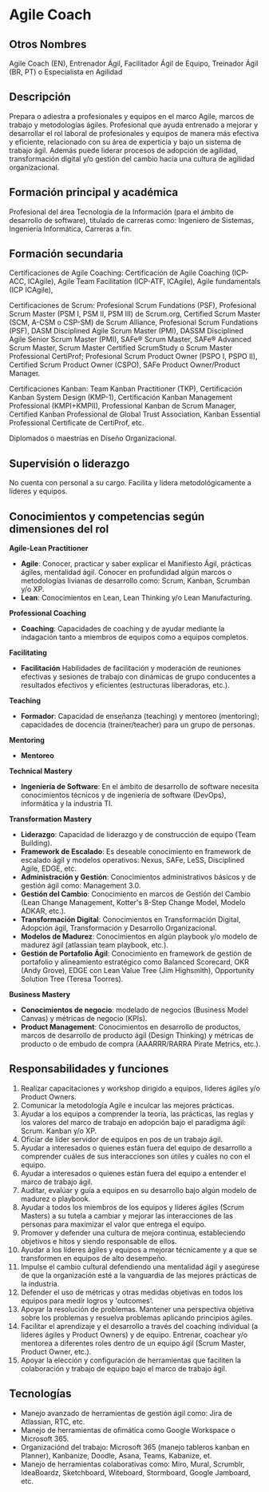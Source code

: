 # Agile Coach

## Otros Nombres

Agile Coach (EN), Entrenador Ágil, Facilitador Ágil de Equipo, Treinador Ágil (BR, PT) o Especialista en Agilidad

## Descripción

Prepara o adiestra a profesionales y equipos en el marco Agile, marcos de trabajo y metodologías ágiles. Profesional que ayuda entrenado a mejorar y desarrollar el rol laboral de profesionales y equipos de manera más efectiva y eficiente, relacionado con su área de experticia y bajo un sistema de trabajo ágil. Además puede liderar procesos de adopción de agilidad, transformación digital y/o gestión del cambio hacia una cultura de agilidad organizacional.

## Formación principal y académica

Profesional del área Tecnología de la Información (para el ámbito de desarrollo de software), titulado de carreras como: Ingeniero de Sistemas, Ingeniería Informática, Carreras a fin.

## Formación secundaria

Certificaciones de Agile Coaching: Certificación de Agile Coaching (ICP-ACC, ICAgile), Agile Team Facilitation (ICP-ATF, ICAgile), Agile fundamentals (ICP ICAgile), 

Certificaciones de Scrum: Profesional Scrum Fundations (PSF), Profesional Scrum Master (PSM I, PSM II, PSM III) de Scrum.org, Certified Scrum Master (SCM, A-CSM o CSP-SM) de Scrum Alliance, Profesional Scrum Fundations (PSF), DASM Disciplined Agile Scrum Master (PMI), DASSM Disciplined Agile Senior Scrum Master (PMI), SAFe® Scrum Master, SAFe® Advanced Scrum Master, Scrum Master Certified ScrumStudy o Scrum Master Professional CertiProf; Profesional Scrum Product Owner (PSPO I, PSPO II), Certified Scrum Product Owner (CSPO), SAFe Product Owner/Product Manager.

Certificaciones Kanban: Team Kanban Practitioner (TKP), Certificación Kanban System Design (KMP-1), Certificación Kanban Management Professional (KMPI+KMPII), Professional Kanban de Scrum Manager, Certified Kanban Professional de Global Trust Association, Kanban Essential Professional Certificate de CertiProf, etc.

Diplomados o maestrías en Diseño Organizacional.

## Supervisión o liderazgo

No cuenta con personal a su cargo. Facilita y lidera metodológicamente a líderes y equipos.

## Conocimientos y competencias según dimensiones del rol

**Agile-Lean Practitioner**
- **Agile**: Conocer, practicar y saber explicar el Manifiesto Ágil, prácticas ágiles, mentalidad ágil. Conocer en profundidad algún marcos o metodologías livianas de desarrollo como: Scrum, Kanban, Scrumban y/o XP.
- **Lean**: Conocimientos en Lean, Lean Thinking y/o Lean Manufacturing.

**Professional Coaching**
- **Coaching**: Capacidades de coaching y de ayudar mediante la indagación tanto a miembros de equipos como a equipos completos.

**Facilitating**
- **Facilitación** Habilidades de facilitación y moderación de reuniones efectivas y sesiones de trabajo con dinámicas de grupo conducentes a resultados efectivos y eficientes (estructuras liberadoras, etc.).

**Teaching**
- **Formador**: Capacidad de enseñanza (teaching) y mentoreo (mentoring); capacidades de docencia (trainer/teacher) para un grupo de personas.

**Mentoring**
- **Mentoreo**

**Technical Mastery**
- **Ingeniería de Software**: En el ámbito de desarrollo de software necesita conocimientos técnicos y de ingeniería de software (DevOps), informática y la industria TI.

**Transformation Mastery**
- **Liderazgo**: Capacidad de liderazgo y de construcción de equipo (Team Building).
- **Framework de Escalado**: Es deseable conocimiento en framework de escalado ágil y modelos operativos: Nexus, SAFe, LeSS, Disciplined Agile, EDGE, etc.
- **Administración y Gestión**: Conocimientos administrativos básicos y de gestión ágil como: Management 3.0.
- **Gestión del Cambio**: Conocimiento en marcos de Gestión del Cambio (Lean Change Management, Kotter's 8-Step Change Model, Modelo ADKAR, etc.). 
- **Transformación Digital**: Conocimientos en Transformación Digital, Adopción ágil, Transformación y Desarrollo Organizacional.
- **Modelos de Madurez**:  Conocimientos en algún playbook y/o modelo de madurez ágil (atlassian team playbook, etc.).
- **Gestión de Portafolio Ágil**: Conocimiento en framework de gestión de portafolio y alineamiento estratégico como Balanced Scorecard, OKR (Andy Grove), EDGE con Lean Value Tree (Jim Highsmith), Opportunity Solution Tree (Teresa Toorres).

**Business Mastery**
- **Conocimientos de negocio**: modelado de negocios (Business Model Canvas) y métricas de negocio (KPIs). 
- **Product Management**: Conocimientos en desarrollo de productos, marcos de desarrollo de producto ágil (Design Thinking) y métricas de producto o de embudo de compra (AAARRR/RARRA Pirate Metrics, etc.).


## Responsabilidades y funciones

1. Realizar capacitaciones y workshop dirigido a equipos, líderes ágiles y/o Product Owners.
2. Comunicar la metodología Agile e inculcar las mejores prácticas.
3. Ayudar a los equipos a comprender la teoría, las prácticas, las reglas y los valores del marco de trabajo en adopción bajo el paradigma ágil: Scrum. Kanban y/o XP. 
4. Oficiar de líder servidor de equipos en pos de un trabajo ágil. 
5. Ayudar a interesados o quienes están fuera del equipo de desarrollo a comprender cuáles de sus interacciones son útiles y cuáles no con el equipo. 
6. Ayudar a interesados o quienes están fuera del equipo a entender el marco de trabajo ágil. 
7. Auditar, evalúar y guía a equipos en su desarrollo bajo algún modelo de madurez o playbook. 
8. Ayudar a todos los miembros de los equipos y líderes ágiles (Scrum Masters) a su tutela a cambiar y mejorar las interacciones de las personas para maximizar el valor que entrega el equipo.
9. Promover y defender una cultura de mejora continua, estableciendo objetivos e hitos y siendo responsable de ellos.
10. Ayudar a los líderes ágiles y equipos a mejorar técnicamente y a que se transformen en equipos de alto desempeño.
11. Impulse el cambio cultural defendiendo una mentalidad ágil y asegúrese de que la organización esté a la vanguardia de las mejores prácticas de la industria.
12. Defender el uso de métricas y otras medidas objetivas en todos los equipos para medir logros y 'outcomes'.
13. Apoyar la resolución de problemas. Mantener una perspectiva objetiva sobre los problemas y resuelva problemas aplicando principios ágiles.
14. Facilitar el aprendizaje y el desarrollo a través del coaching individual (a líderes ágiles y Product Owners) y de equipo. Entrenar, coachear y/o mentorea a diferentes roles dentro de un equipo ágil (Scrum Master, Product Owner, etc.).
15. Apoyar la elección y configuración de herramientas que faciliten la colaboración y trabajo de equipo bajo el marco de trabajo ágil.

## Tecnologías

- Manejo avanzado de herramientas de gestión ágil como: Jira de Atlassian, RTC, etc. 
- Manejo de herramientas de ofimática como Google Workspace o Microsoft 365. 
- Organizaciónd del trabajo: Microsoft 365 (manejo tableros kanban en Planner), Kanbanize, Doodle, Asana, Teams, Kabanize, et.
- Manejo de herramientas colaborativas como: Miro, Mural, Scrumblr, IdeaBoardz, Sketchboard, Witeboard, Stormboard, Google Jamboard, etc. 
